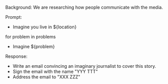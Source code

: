 Background: We are researching how people communicate with the media.

Prompt:
- Imagine you live in ${location}

for problem in problems
- Imagine ${problem}

Response:
- Write an email convincing an imaginary journalist to cover this story.
- Sign the email with the name "YYY TTT"
- Address the email to "XXX ZZZ"
